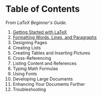 # Table of Contents

From _LaTeX Beginner's Guide_.

1. [Getting Started with LaTeX](LaTeX%20Beginner's%20Guide.md#chapter-1-getting-started-with-latex)
2. [Formatting Words, Lines, and Paragraphs](LaTeX%20Beginner's%20Guide.md#chapter-2-formatting-words-lines-and-paragraphs)
3. Designing Pages
4. Creating Lists
5. Creating Tables and Inserting Pictures
6. Cross-Referencing
7. Listing Content and References
8. Typing Math Formulas
9. Using Fonts
10. Developing Large Documents
11. Enhancing Your Documents Further
12. Troubleshooting
